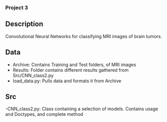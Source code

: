 ### Project 3

## Description
Convolutional Neural Networks for classifying MRI images of brain tumors.

## Data
- Archive: Contains Training and Test folders, of MRI images
- Results: Folder contains different results gathered from Src/CNN_class2.py
- load_data.py: Pulls data and formats it from Archive

## Src
-CNN_class2.py: Class containing a selection of models. Contains usage and Doctypes, and complete method